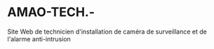 # AMAO-TECH.-
Site Web de technicien d'installation de caméra de surveillance et de l'alarme anti-intrusion 
